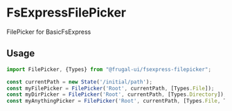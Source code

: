 # FsExpressFilePicker
FilePicker for BasicFsExpress

## Usage
```TypeScript
import FilePicker, {Types} from "@frugal-ui/fsexpress-filepicker";

const currentPath = new State('/initial/path');
const myFilePicker = FilePicker('Root', currentPath, [Types.File]);
const myDirPicker = FilePicker('Root', currentPath, [Types.Directory]);
const myAnythingPicker = FilePicker('Root', currentPath, [Types.File, Types.Directory]);
```

